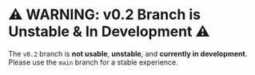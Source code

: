 # ⚠️ WARNING: v0.2 Branch is Unstable & In Development ⚠️

The `v0.2` branch is **not usable**, **unstable**, and **currently in development**.  
Please use the `main` branch for a stable experience.  


